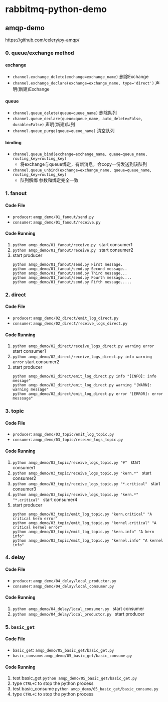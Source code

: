 # rabbitmq-python-demo

## amqp-demo

https://github.com/celery/py-amqp/

### 0. queue/exchange method

#### exchange

- `channel.exchange_delete(exchange=exchange_name)` 删除Exchange
- `channel.exchange_declare(exchange=exchange_name, type='direct')` 声明(新建)Exchange

#### queue

- `channel.queue_delete(queue=queue_name)` 删除队列
- `channel.queue_declare(queue=queue_name, auto_delete=False, durable=False)` 声明(新建)队列
- `channel.queue_purge(queue=queue_name)` 清空队列

#### binding

- `channel.queue_bind(exchange=exchange_name, queue=queue_name, routing_key=routing_key)`
    - 将exchange与queue绑定，有新消息，会copy一份发送到该队列
- `channel.queue_unbind(exchange=exchange_name, queue=queue_name, routing_key=routing_key)` 
    - 队列解绑 参数和绑定完全一致

### 1. fanout

#### Code File

- `producer`: `amqp_demo/01_fanout/send.py`
- `consumer`: `amqp_demo/01_fanout/receive.py`

#### Code Running

1. `python amqp_demo/01_fanout/receive.py ` start consumer1
2. `python amqp_demo/01_fanout/receive.py ` start consumer2
3. start producer
    ```shell
    python amqp_demo/01_fanout/send.py First message.
    python amqp_demo/01_fanout/send.py Second message..
    python amqp_demo/01_fanout/send.py Third message...
    python amqp_demo/01_fanout/send.py Fourth message....
    python amqp_demo/01_fanout/send.py Fifth message.....
    ```

### 2. direct

#### Code File

- `producer`: `amqp_demo/02_direct/emit_log_direct.py`
- `consumer`: `amqp_demo/02_direct/receive_logs_direct.py`

#### Code Running

1. `python amqp_demo/02_direct/receive_logs_direct.py warning error` start consumer1
2. `python amqp_demo/02_direct/receive_logs_direct.py info warning error` start consumer2
3. start producer
    ```shell
    python amqp_demo/02_direct/emit_log_direct.py info "[INFO]: info message"
    python amqp_demo/02_direct/emit_log_direct.py warning "[WARN]: warning message"
    python amqp_demo/02_direct/emit_log_direct.py error "[ERROR]: error messsage"
    ```

### 3. topic

#### Code File

- `producer`: `amqp_demo/03_topic/emit_log_topic.py`
- `consumer`: `amqp_demo/03_topic/receive_logs_topic.py`

#### Code Running

1. `python amqp_demo/03_topic/receive_logs_topic.py "#" ` start consumer1
2. `python amqp_demo/03_topic/receive_logs_topic.py "kern.*" ` start consumer2
3. `python amqp_demo/03_topic/receive_logs_topic.py "*.critical" ` start consumer3
4. `python amqp_demo/03_topic/receive_logs_topic.py "kern.*" "*.critical" ` start consumer4
5. start producer
    ```shell
    python amqp_demo/03_topic/emit_log_topic.py "kern.critical" "A critical kern error"
    python amqp_demo/03_topic/emit_log_topic.py "kernel.critical" "A critical kernel error"
    python amqp_demo/03_topic/emit_log_topic.py "kern.info" "A kern info"
    python amqp_demo/03_topic/emit_log_topic.py "kernel.info" "A kernel info"
    ```

### 4. delay

#### Code File

- `producer`: `amqp_demo/04_delay/local_productor.py`
- `consumer`: `amqp_demo/04_delay/local_consumer.py`

#### Code Running

1. `python amqp_demo/04_delay/local_consumer.py ` start consumer
2. `python amqp_demo/04_delay/local_productor.py ` start producer

### 5. `basic_get`

#### Code File

- `basic_get`: `amqp_demo/05_basic_get/basic_get.py`
- `basic_consume`: `amqp_demo/05_basic_get/basic_consume.py`

#### Code Running

1. test basic_get `python amqp_demo/05_basic_get/basic_get.py `
2. type `CTRL+C` to stop the python process
3. test basic_consume `python amqp_demo/05_basic_get/basic_consume.py `
4. type `CTRL+C` to stop the python process

